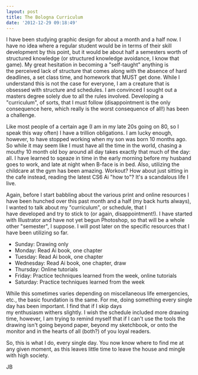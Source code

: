 ```yaml
---
layout: post
title: The Bologna Curriculum
date: '2012-12-29 09:18:49'
---
```


I have been studying graphic design for about a month and a half now. I have no idea where a regular student would be in terms of their skill development by this point, but it would be about half a semesters worth of structured knowledge (or structured knowledge avoidance, I know that game). My great hesitation in becoming a "self-taught" anything is the perceived lack of structure that comes along with the absence of hard deadlines, a set class time, and homework that MUST get done. While I understand this is not the case for everyone, I am a creature that is obsessed with structure and schedules. I am convinced I sought out a masters degree solely due to all the rules involved. Developing a "curriculum", of sorts, that I must follow (disappointment is the only consequence here, which really is the worst consequence of all!) has been a challenge.

Like most people of a certain age (I am in my late 20s going on 80, so I speak this way often) I have a trillion obligations. I am lucky enough, however, to have stopped working when my son was born 10 months ago. So while it may seem like I must have all the time in the world, chasing a mouthy 10 month old boy around all day takes exactly that much of the day: all. I have learned to sqeaze in time in the early morning before my husband goes to work, and late at night when B-face is in bed. Also, utilizing the childcare at the gym has been amazing. Workout? How about just sitting in the cafe instead, reading the latest CS6 Ai "how to"? It's a scandalous life I live.

Again, before I start babbling about the various print and online resources I have been hunched over this past month and a half (my back hurts always), I wanted to talk about my "curriculum", or schedule, that I have developed and try to stick to (or again, disappointment!). I have started with Illustrator and have not yet begun Photoshop, so that will be a whole other "semester", I suppose. I will post later on the specific resources that I have been utilizing so far.
<ul>
	<li>Sunday: Drawing only</li>
	<li>Monday: Read Ai book, one chapter</li>
	<li>Tuesday: Read Ai book, one chapter</li>
	<li>Wednesday: Read Ai book, one chapter, draw</li>
	<li>Thursday: Online tutorials</li>
	<li>Friday: Practice techniques learned from the week, online tutorials</li>
	<li>Saturday: Practice techniques learned from the week</li>
</ul>
While this sometimes varies depending on miscellaneous life emergencies, etc., the basic foundation is the same. For me, doing something every single day has been important. I find that if I skip days my enthusiasm withers slightly. I wish the schedule included more drawing time, however, I am trying to remind myself that if I can't use the tools the drawing isn't going beyond paper, beyond my sketchbook, or onto the monitor and in the hearts of all (both?) of you loyal readers.

So, this is what I do, every single day. You now know where to find me at any given moment, as this leaves little time to leave the house and mingle with high society.

JB